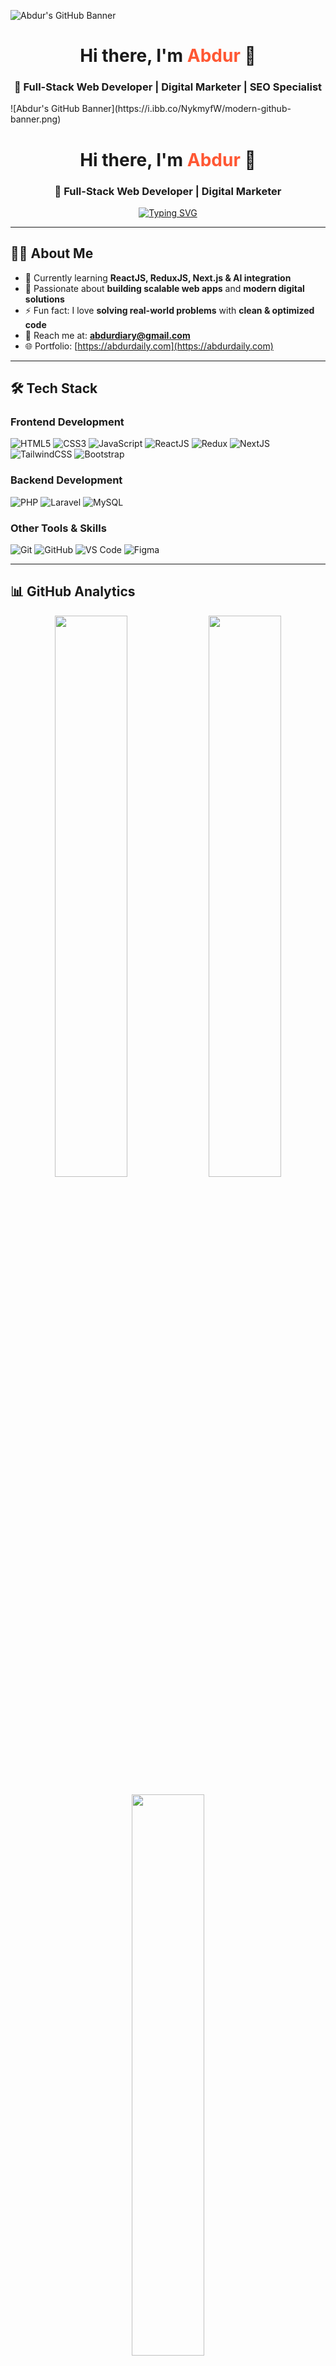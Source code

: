 <!-- Banner -->
![Abdur's GitHub Banner](https://i.ibb.co/NykmyfW/modern-github-banner.png)

<h1 align="center">Hi there, I'm <span style="color:#FF5733;">Abdur</span> 👋</h1>
<h3 align="center">🚀 Full-Stack Web Developer | Digital Marketer | SEO Specialist</h3><!-- Banner -->
![Abdur's GitHub Banner](https://i.ibb.co/NykmyfW/modern-github-banner.png)

<h1 align="center">Hi there, I'm <span style="color:#FF5733;">Abdur</span> 👋</h1>
<h3 align="center">🚀 Full-Stack Web Developer | Digital Marketer</h3>

<p align="center">
  <a href="https://github.com/abdurDaily">
    <img src="https://readme-typing-svg.herokuapp.com?font=Fira+Code&size=22&duration=3000&pause=1000&color=FF5733&center=true&vCenter=true&width=500&lines=Full+Stack+Web+Developer;Laravel+%7C+React+%7C+Next.js;Passionate+about+Clean+Code;Open+Source+Enthusiast" alt="Typing SVG" />
  </a>
</p>

---

## 👨‍💻 **About Me**

- 🌱 Currently learning **ReactJS, ReduxJS, Next.js & AI integration**
- 💼 Passionate about **building scalable web apps** and **modern digital solutions**
- ⚡ Fun fact: I love **solving real-world problems** with **clean & optimized code**
- 📧 Reach me at: **abdurdiary@gmail.com**
- 🌐 Portfolio: [https://abdurdaily.com](https://abdurdaily.com)

---

## 🛠️ **Tech Stack**

### **Frontend Development**
![HTML5](https://img.shields.io/badge/HTML5-E34F26?style=for-the-badge&logo=html5&logoColor=white)
![CSS3](https://img.shields.io/badge/CSS3-1572B6?style=for-the-badge&logo=css3&logoColor=white)
![JavaScript](https://img.shields.io/badge/JavaScript-F7DF1E?style=for-the-badge&logo=javascript&logoColor=black)
![ReactJS](https://img.shields.io/badge/ReactJS-61DAFB?style=for-the-badge&logo=react&logoColor=black)
![Redux](https://img.shields.io/badge/Redux-764ABC?style=for-the-badge&logo=redux&logoColor=white)
![NextJS](https://img.shields.io/badge/Next.js-000000?style=for-the-badge&logo=next.js&logoColor=white)
![TailwindCSS](https://img.shields.io/badge/Tailwind_CSS-38B2AC?style=for-the-badge&logo=tailwind-css&logoColor=white)
![Bootstrap](https://img.shields.io/badge/Bootstrap-563D7C?style=for-the-badge&logo=bootstrap&logoColor=white)

### **Backend Development**
![PHP](https://img.shields.io/badge/PHP-777BB4?style=for-the-badge&logo=php&logoColor=white)
![Laravel](https://img.shields.io/badge/Laravel-FF2D20?style=for-the-badge&logo=laravel&logoColor=white)
![MySQL](https://img.shields.io/badge/MySQL-005C84?style=for-the-badge&logo=mysql&logoColor=white)

### **Other Tools & Skills**
![Git](https://img.shields.io/badge/Git-F05033?style=for-the-badge&logo=git&logoColor=white)
![GitHub](https://img.shields.io/badge/GitHub-181717?style=for-the-badge&logo=github)
![VS Code](https://img.shields.io/badge/VS_Code-0078D4?style=for-the-badge&logo=visual-studio-code&logoColor=white)
![Figma](https://img.shields.io/badge/Figma-F24E1E?style=for-the-badge&logo=figma&logoColor=white)

---

## 📊 **GitHub Analytics**

<p align="center">
  <img width="48%" src="https://github-readme-stats.vercel.app/api?username=abdurDaily&show_icons=true&theme=radical" />
  <img width="48%" src="https://github-readme-streak-stats.herokuapp.com/?user=abdurDaily&theme=radical" />
</p>

<p align="center">
  <img width="48%" src="https://github-readme-stats.vercel.app/api/top-langs/?username=abdurDaily&layout=compact&theme=radical" />
</p>

---

## 🏆 **Achievements & Trophies**

<p align="center">
  <img src="https://github-profile-trophy.vercel.app/?username=abdurDaily&theme=radical&row=1&column=6&margin-w=10&margin-h=10" alt="trophies" />
</p>

---

## 🚀 **Pinned Projects**

<p align="center">
  <a href="https://github.com/abdurDaily/your-laravel-project">
    <img src="https://github-readme-stats.vercel.app/api/pin/?username=abdurDaily&repo=your-laravel-project&theme=radical" />
  </a>
  <a href="https://github.com/abdurDaily/your-nextjs-project">
    <img src="https://github-readme-stats.vercel.app/api/pin/?username=abdurDaily&repo=your-nextjs-project&theme=radical" />
  </a>
</p>

---

## 🌐 **Let's Connect**

<p align="center">
  <a href="https://www.facebook.com/abdurDaily">
    <img src="https://img.shields.io/badge/Facebook-1877F2?style=for-the-badge&logo=facebook&logoColor=white">
  </a>
  <a href="https://www.linkedin.com/in/abdurdaily/">
    <img src="https://img.shields.io/badge/LinkedIn-0A66C2?style=for-the-badge&logo=linkedin&logoColor=white">
  </a>
  <a href="https://abdurdaily.com/">
    <img src="https://img.shields.io/badge/Website-FF7139?style=for-the-badge&logo=firefox&logoColor=white">
  </a>
  <a href="mailto:abdurdiary@gmail.com">
    <img src="https://img.shields.io/badge/Email-D14836?style=for-the-badge&logo=gmail&logoColor=white">
  </a>
</p>

---

⭐ **If you like my work, don't forget to star my repositories!**


<p align="center">
  <a href="https://github.com/abdurDaily">
    <img src="https://readme-typing-svg.herokuapp.com?font=Fira+Code&size=22&duration=3000&pause=1000&color=FF5733&center=true&vCenter=true&width=500&lines=Full+Stack+Web+Developer;Laravel+%7C+React+%7C+Next.js;SEO+%7C+Digital+Marketing+Expert;Open+Source+Enthusiast" alt="Typing SVG" />
  </a>
</p>

---

## 👨‍💻 **About Me**

- 🌱 Currently learning **ReactJS, ReduxJS, Next.js & AI integration**
- 💼 Passionate about **building scalable web apps** and **SEO-friendly solutions**
- ⚡ Fun fact: I love **solving real-world problems** with **clean & optimized code**
- 📧 Reach me at: **contact@abdurdaily.com**
- 🌐 Portfolio: [https://abdurdaily.com](https://abdurdaily.com)

---

## 🛠️ **Tech Stack**

### **Frontend Development**
![HTML5](https://img.shields.io/badge/HTML5-E34F26?style=for-the-badge&logo=html5&logoColor=white)
![CSS3](https://img.shields.io/badge/CSS3-1572B6?style=for-the-badge&logo=css3&logoColor=white)
![JavaScript](https://img.shields.io/badge/JavaScript-F7DF1E?style=for-the-badge&logo=javascript&logoColor=black)
![ReactJS](https://img.shields.io/badge/ReactJS-61DAFB?style=for-the-badge&logo=react&logoColor=black)
![Redux](https://img.shields.io/badge/Redux-764ABC?style=for-the-badge&logo=redux&logoColor=white)
![NextJS](https://img.shields.io/badge/Next.js-000000?style=for-the-badge&logo=next.js&logoColor=white)
![TailwindCSS](https://img.shields.io/badge/Tailwind_CSS-38B2AC?style=for-the-badge&logo=tailwind-css&logoColor=white)
![Bootstrap](https://img.shields.io/badge/Bootstrap-563D7C?style=for-the-badge&logo=bootstrap&logoColor=white)

### **Backend Development**
![PHP](https://img.shields.io/badge/PHP-777BB4?style=for-the-badge&logo=php&logoColor=white)
![Laravel](https://img.shields.io/badge/Laravel-FF2D20?style=for-the-badge&logo=laravel&logoColor=white)
![MySQL](https://img.shields.io/badge/MySQL-005C84?style=for-the-badge&logo=mysql&logoColor=white)

### **Other Tools & Skills**
![Git](https://img.shields.io/badge/Git-F05033?style=for-the-badge&logo=git&logoColor=white)
![GitHub](https://img.shields.io/badge/GitHub-181717?style=for-the-badge&logo=github)
![VS Code](https://img.shields.io/badge/VS_Code-0078D4?style=for-the-badge&logo=visual-studio-code&logoColor=white)
![Figma](https://img.shields.io/badge/Figma-F24E1E?style=for-the-badge&logo=figma&logoColor=white)
![SEO](https://img.shields.io/badge/SEO-4285F4?style=for-the-badge&logo=google&logoColor=white)

---

## 📊 **GitHub Analytics**

<p align="center">
  <img width="48%" src="https://github-readme-stats.vercel.app/api?username=abdurDaily&show_icons=true&theme=radical" />
  <img width="48%" src="https://github-readme-streak-stats.herokuapp.com/?user=abdurDaily&theme=radical" />
</p>

<p align="center">
  <img width="48%" src="https://github-readme-stats.vercel.app/api/top-langs/?username=abdurDaily&layout=compact&theme=radical" />
</p>

---

## 🏆 **Achievements & Trophies**

<p align="center">
  <img src="https://github-profile-trophy.vercel.app/?username=abdurDaily&theme=radical&row=1&column=6&margin-w=10&margin-h=10" alt="trophies" />
</p>

---

## 🚀 **Pinned Projects**

<p align="center">
  <a href="https://github.com/abdurDaily/your-laravel-project">
    <img src="https://github-readme-stats.vercel.app/api/pin/?username=abdurDaily&repo=your-laravel-project&theme=radical" />
  </a>
  <a href="https://github.com/abdurDaily/your-nextjs-project">
    <img src="https://github-readme-stats.vercel.app/api/pin/?username=abdurDaily&repo=your-nextjs-project&theme=radical" />
  </a>
</p>

---

## 🌐 **Let's Connect**

<p align="center">
  <a href="https://www.facebook.com/abdurDaily">
    <img src="https://img.shields.io/badge/Facebook-1877F2?style=for-the-badge&logo=facebook&logoColor=white">
  </a>
  <a href="https://www.linkedin.com/in/abdurdaily/">
    <img src="https://img.shields.io/badge/LinkedIn-0A66C2?style=for-the-badge&logo=linkedin&logoColor=white">
  </a>
  <a href="https://abdurdaily.com/">
    <img src="https://img.shields.io/badge/Website-FF7139?style=for-the-badge&logo=firefox&logoColor=white">
  </a>
  <a href="mailto:contact@abdurdaily.com">
    <img src="https://img.shields.io/badge/Email-D14836?style=for-the-badge&logo=gmail&logoColor=white">
  </a>
</p>

---

⭐ **If you like my work, don't forget to star my repositories!**
